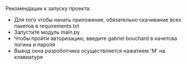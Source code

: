 Рекомендации к запуску проекта:
- Для того чтобы начать приложение, обязательно скачивание всех пакетов в requirements.txt
- Запустите модуль main.py 
- Чтобы пройти авторизацию, введите gabriel bouchard в качетсва логина и пароля 
- Вывод окна разроботчика осуществляется нажатием 'M' на клавиатуре
